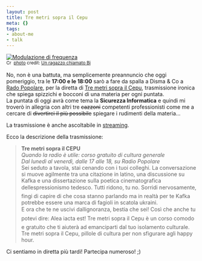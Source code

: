 ```yaml
--- 
layout: post
title: Tre metri sopra il Cepu
meta: {}
tags: 
- about-me
- talk
---
```

<a href="http://www.flickr.com/photos/57688343@N00/1788993481/" title="Modulazione di frequenza" target="_blank"><img src="http://farm3.static.flickr.com/2069/1788993481_d73e8fa822.jpg" alt="Modulazione di frequenza" border="0" /></a>  
<small><a href="http://creativecommons.org/licenses/by-sa/2.0/" title="Attribution-ShareAlike License" target="_blank"><img src="http://www.lastknight.com/wp-content/plugins/photo-dropper/images/cc.png" alt="Creative Commons License" border="0" width="16" height="16" align="absmiddle" /></a> <a href="http://www.photodropper.com/photos/" target="_blank">photo</a> credit: <a href="http://www.flickr.com/photos/57688343@N00/1788993481/" title="Un ragazzo chiamato Bi" target="_blank">Un ragazzo chiamato Bi</a></small>  
  
No, non è una battuta, ma semplicemente preannuncio che oggi pomeriggio, tra le **17:00 e le 18:00** sarò a fare da spalla a Disma & Co a [Rado Popolare](http://www.radiopopolare.it/poplive/diretta/), per la diretta di [Tre metri sopra il Cepu](http://www.radiopopolare.it/trasmissioni/tre-metri-sopra-il-cepu/), trasmissione ironica che spiega spizzichi e bocconi di una materia per ogni puntata.  
La puntata di oggi avrà come tema la **Sicurezza Informatica** e quindi mi troverò in allegria con altri tre <s>cazzoni</s> competenti professionisti come me a cercare di <s>divertirci il più possibile</s> spiegare i rudimenti della materia...  
  
La trasmissione è anche ascoltabile in [streaming](http://www.radiopopolare.it/poplive/diretta/).    
  
Ecco la descrizione della trasmissione:  
  
> **Tre metri sopra il CEPU**  
> *Quando la radio è utile: corso gratuito di cultura generale*  
> *Dal lunedì al venerdì, dalle 17 alle 18, su Radio Popolare*  
>  Sei seduto a tavola, stai cenando con i tuoi colleghi. La conversazione si muove agilmente tra una citazione in latino, una discussione su Kafka e una dissertazione sulla poetica cinematografica dellespressionismo tedesco. Tutti ridono, tu no. Sorridi nervosamente, fingi di capire di che cosa stanno parlando ma in realtà per te Kafka potrebbe essere una marca di fagioli in scatola ukraini.  
> E ora che te ne uscivi dallignoranza, bestia che sei! Così che anche tu potevi dire: Alea iacta est!
> Tre metri sopra il Cepu è un corso comodo e gratuito che ti aiuterà ad emanciparti dal tuo isolamento culturale. Tre metri sopra il Cepu,  pillole di cultura per non sfigurare agli happy hour.   
  
Ci sentiamo in diretta più tardi!  Partecipa numeroso! ;)  
  
 
